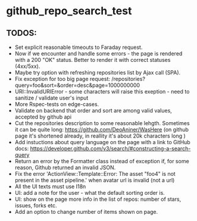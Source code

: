 # github_repo_search_test


## TODOS:

- Set explicit reasonable timeouts to Faraday request.
- Now if we encounter and handle some errors - the page is rendered with a 200 "OK" status. Better to render it with correct statuses (4xx/5xx).
- Maybe try option with refreshing repositories list by Ajax call (SPA).
- Fix exception for too big page request: /repositories?query=foo&sort=&order=desc&page=1000000000
- URI::InvalidURIError - some characters will raise this exeption - need to sanitize / validate user's input 
- More Rspec-tests on edge-cases.
- Validate on backend that order and sort are among valid values, accepted by github api
- Cut the repositories description to some reasonable lehgth. Sometimes it can be quite long: https://github.com/DeoAniner/WasHere (on github page it's shortened already, in reallity it's about 20k characters long  )
- Add instuctions about query language on the page with a link to GitHub docs: https://developer.github.com/v3/search/#constructing-a-search-query
- Return an error by the Formatter class instead of exception if, for some reason, Github returned an invalid JSON.
- Fix the error 'ActionView::Template::Error: The asset "foo4" is not present in the asset pipeline.' when avatar url is invalid (not a url)
- All the UI texts must use I18n
- UI: add a note for the user - what the default sorting order is.
- UI: show on the page more info in the list of repos: number of stars, issues, forks etc.
- Add an option to change number of items shown on page.

